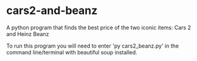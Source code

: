 # cars2-and-beanz
A python program that finds the best price of the two iconic items: Cars 2 and Heinz Beanz

To run this program you will need to enter 'py cars2_beanz.py' in the command line/terminal with beautiful soup installed.
